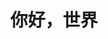 ---
layout: post
title:  "你好，世界"
keywords: "你好，世界"
description: "你好世界"
category: others
tags: [jekyll]
---